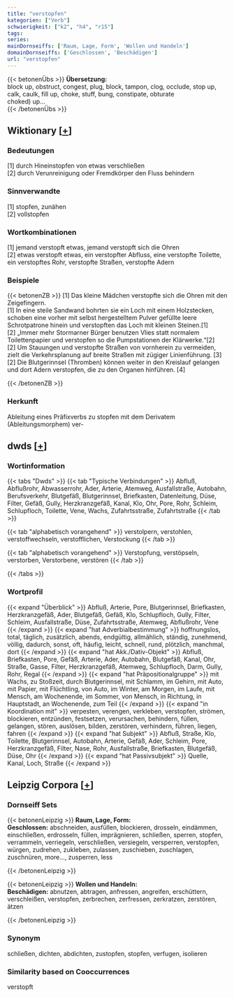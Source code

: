```yaml
---
title: "verstopfen"
kategorien: ["Verb"]
schwierigkeit: ["k2", "h4", "r15"]
tags:
series:
mainDornseiffs: ['Raum, Lage, Form', 'Wollen und Handeln']
domainDornseiffs: ['Geschlossen', 'Beschädigen']
url: "verstopfen"
---
```


{{< betonenÜbs >}}
**Übersetzung:**  
block up, obstruct, congest, plug, block, tampon, clog, occlude, stop up, calk, caulk, fill up, choke, stuff, bung, constipate, obturate  
choked) up...  
{{< /betonenÜbs >}}

## Wiktionary [[+](https://de.wiktionary.org/wiki/verstopfen)]

### Bedeutungen
[1] durch Hineinstopfen von etwas verschließen  
[2] durch Verunreinigung oder Fremdkörper den Fluss behindern  

### Sinnverwandte
[1] stopfen, zunähen  
[2] vollstopfen  

### Wortkombinationen
[1] jemand verstopft etwas, jemand verstopft sich die Ohren  
[2] etwas verstopft etwas, ein verstopfter Abfluss, eine verstopfte Toilette, ein verstopftes Rohr, verstopfte Straßen, verstopfte Adern  

### Beispiele
{{< betonenZB >}}
[1] Das kleine Mädchen verstopfte sich die Ohren mit den Zeigefingern.  
[1] In eine steile Sandwand bohrten sie ein Loch mit einem Holzstecken, schoben eine vorher mit selbst hergestelltem Pulver gefüllte leere Schrotpatrone hinein und verstopften das Loch mit kleinen Steinen.[1]  
[2] „Immer mehr Stormarner Bürger benutzen Vlies statt normalem Toilettenpapier und verstopfen so die Pumpstationen der Klärwerke.“[2]  
[2] Um Stauungen und verstopfte Straßen von vornherein zu vermeiden, zielt die Verkehrsplanung auf breite Straßen mit zügiger Linienführung. [3]  
[2] Die Blutgerinnsel (Thromben) können weiter in den Kreislauf gelangen und dort Adern verstopfen, die zu den Organen hinführen. [4]  

{{< /betonenZB >}}
### Herkunft
Ableitung eines Präfixverbs zu stopfen mit dem Derivatem (Ableitungsmorphem) ver-  



## dwds [[+](https://www.dwds.de/wb/verstopfen)]

### Wortinformation
{{< tabs "Dwds" >}}
{{< tab "Typische Verbindungen" >}}
Abfluß, Abflußrohr, Abwasserrohr, Ader, Arterie, Atemweg, Ausfallstraße, Autobahn, Berufsverkehr, Blutgefäß, Blutgerinnsel, Briefkasten, Datenleitung, Düse, Filter, Gefäß, Gully, Herzkranzgefäß, Kanal, Klo, Ohr, Pore, Rohr, Schleim, Schlupfloch, Toilette, Vene, Wachs, Zufahrtsstraße, Zufahrtstraße
{{< /tab >}}

{{< tab "alphabetisch vorangehend" >}}
verstolpern, verstohlen, verstoffwechseln, verstofflichen, Verstockung
{{< /tab >}}

{{< tab "alphabetisch vorangehend" >}}
Verstopfung, verstöpseln, verstorben, Verstorbene, verstören
{{< /tab >}}

{{< /tabs >}}

### Wortprofil
{{< expand "Überblick" >}} Abfluß, Arterie, Pore, Blutgerinnsel, Briefkasten, Herzkranzgefäß, Ader, Blutgefäß, Gefäß, Klo, Schlupfloch, Gully, Filter, Schleim, Ausfallstraße, Düse, Zufahrtsstraße, Atemweg, Abflußrohr, Vene {{< /expand >}}
{{< expand "hat Adverbialbestimmung" >}} hoffnungslos, total, täglich, zusätzlich, abends, endgültig, allmählich, ständig, zunehmend, völlig, dadurch, sonst, oft, häufig, leicht, schnell, rund, plötzlich, manchmal, dort {{< /expand >}}
{{< expand "hat Akk./Dativ-Objekt" >}} Abfluß, Briefkasten, Pore, Gefäß, Arterie, Ader, Autobahn, Blutgefäß, Kanal, Ohr, Straße, Gasse, Filter, Herzkranzgefäß, Atemweg, Schlupfloch, Darm, Gully, Rohr, Regal {{< /expand >}}
{{< expand "hat Präpositionalgruppe" >}} mit Wachs, zu Stoßzeit, durch Blutgerinnsel, mit Schlamm, im Gehirn, mit Auto, mit Papier, mit Flüchtling, von Auto, im Winter, am Morgen, im Laufe, mit Mensch, am Wochenende, im Sommer, von Mensch, in Richtung, in Hauptstadt, an Wochenende, zum Teil {{< /expand >}}
{{< expand "in Koordination mit" >}} verpesten, verengen, verkleben, verstopfen, strömen, blockieren, entzünden, festsetzen, verursachen, behindern, füllen, gelangen, stören, auslösen, bilden, zerstören, verhindern, führen, liegen, fahren {{< /expand >}}
{{< expand "hat Subjekt" >}} Abfluß, Straße, Klo, Toilette, Blutgerinnsel, Autobahn, Arterie, Gefäß, Ader, Schleim, Pore, Herzkranzgefäß, Filter, Nase, Rohr, Ausfallstraße, Briefkasten, Blutgefäß, Düse, Ohr {{< /expand >}}
{{< expand "hat Passivsubjekt" >}} Quelle, Kanal, Loch, Straße {{< /expand >}}

## Leipzig Corpora [[+](https://corpora.uni-leipzig.de/en/res?word=verstopfen&corpusId=deu_newscrawl-public_2018)]

### Dornseiff Sets
{{< betonenLeipzig >}}
**Raum, Lage, Form:**  
**Geschlossen:** abschneiden, ausfüllen, blockieren, drosseln, eindämmen, einschließen, erdrosseln, füllen, imprägnieren, schließen, sperren, stopfen, verrammeln, verriegeln, verschließen, versiegeln, versperren, verstopfen, würgen, zudrehen, zukleben, zulassen, zuschieben, zuschlagen, zuschnüren, more..., zusperren, less  

{{< /betonenLeipzig >}}


{{< betonenLeipzig >}}
**Wollen und Handeln:**  
**Beschädigen:** abnutzen, abtragen, anfressen, angreifen, erschüttern, verschleißen, verstopfen, zerbrechen, zerfressen, zerkratzen, zerstören, ätzen  

{{< /betonenLeipzig >}}

### Synonym
schließen, dichten, abdichten, zustopfen, stopfen, verfugen, isolieren


### Similarity based on Cooccurrences
verstopft

